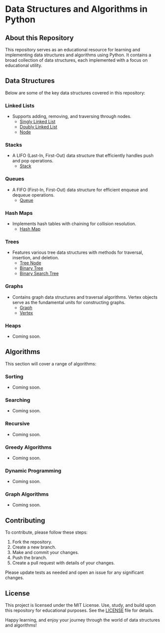 # Data Structures and Algorithms in Python

## About this Repository

This repository serves as an educational resource for learning and implementing data structures and algorithms using Python. It contains a broad collection of data structures, each implemented with a focus on educational utility.

## Data Structures

Below are some of the key data structures covered in this repository:

### Linked Lists

- Supports adding, removing, and traversing through nodes.
    - [Singly Linked List](DataStructures/LinkedLists/linked_list.py)
    - [Doubly Linked List](DataStructures/LinkedLists/doubly_linked_list.py)
    - [Node](DataStructures/LinkedLists/node.py)

### Stacks

- A LIFO (Last-In, First-Out) data structure that efficiently handles push and pop operations.
    - [Stack](DataStructures/Stacks_and_Queues/stack.py)

### Queues

- A FIFO (First-In, First-Out) data structure for efficient enqueue and dequeue operations.
    - [Queue](DataStructures/Stacks_and_Queues/queue.py)

### Hash Maps

- Implements hash tables with chaining for collision resolution.
    - [Hash Map](DataStructures/HashMap/hash_map.py)

### Trees

- Features various tree data structures with methods for traversal, insertion, and deletion.
    - [Tree Node](DataStructures/Trees/tree_node.py)
    - [Binary Tree](DataStructures/Trees/binary_tree_node.py)
    - [Binary Search Tree](DataStructures/Trees/binary_search_tree_node.py)

### Graphs

- Contains graph data structures and traversal algorithms. Vertex objects serve as the fundamental units for constructing graphs.
    - [Graph](DataStructures/Graphs/graph.py)
    - [Vertex](DataStructures/Graphs/vertex.py)

### Heaps

- Coming soon.

## Algorithms

This section will cover a range of algorithms:

### Sorting

- Coming soon.

### Searching

- Coming soon.

### Recursive

- Coming soon.

### Greedy Algorithms

- Coming soon.

### Dynamic Programming 

- Coming soon.

### Graph Algorithms

- Coming soon.

## Contributing

To contribute, please follow these steps:

1. Fork the repository.
2. Create a new branch.
3. Make and commit your changes.
4. Push the branch.
5. Create a pull request with details of your changes.

Please update tests as needed and open an issue for any significant changes.

## License

This project is licensed under the MIT License. Use, study, and build upon this repository for educational purposes. See the [LICENSE](LICENSE.md) file for details.

Happy learning, and enjoy your journey through the world of data structures and algorithms!
